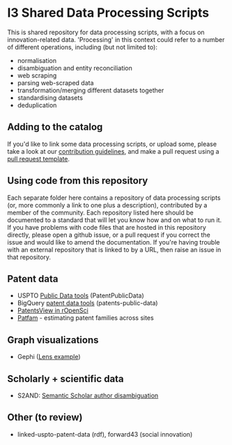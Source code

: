 # I3 Shared Data Processing Scripts

This is shared repository for data processing scripts, with a focus on innovation-related data. 'Processing' in this context could refer to a number of different operations, including (but not limited to):

* normalisation
* disambiguation and entity reconciliation
* web scraping
* parsing web-scraped data
* transformation/merging different datasets together
* standardising datasets
* deduplication 

## Adding to the catalog 

If you'd like to link some data processing scripts, or upload some, please take a look at our [contribution guidelines](./contributing.md), and make a pull request using a [pull request template](./docs/pull_request_template).

## Using code from this repository

Each separate folder here contains a repository of data processing scripts (or, more commonly a link to one plus a description), contributed by a member of the community. Each repository listed here should be documented to a standard that will let you know how and on what to run it. If you have problems with code files that are hosted in this repository directly, please open a github issue, or a pull request if you correct the issue and would like to amend the documentation. If you're having trouble with an external repository that is linked to by a URL, then raise an issue in that repository.

## Patent data
* USPTO [Public Data tools](https://github.com/USPTO/PatentPublicData) (PatentPublicData)
* BigQuery [patent data tools](https://github.com/google/patents-public-data) (patents-public-data)
* [PatentsView in rOpenSci](https://github.com/ropensci/patentsview) 
* [Patfam](https://github.com/vtlim/patfam) - estimating patent families across sites

## Graph visualizations
* Gephi ([Lens example](https://www.pauloldham.net/gephi_patent_network/))

## Scholarly + scientific data
* S2AND: [Semantic Scholar author disambiguation](https://github.com/allenai/S2AND)

## Other (to review)
* linked-uspto-patent-data (rdf), forward43 (social innovation)
